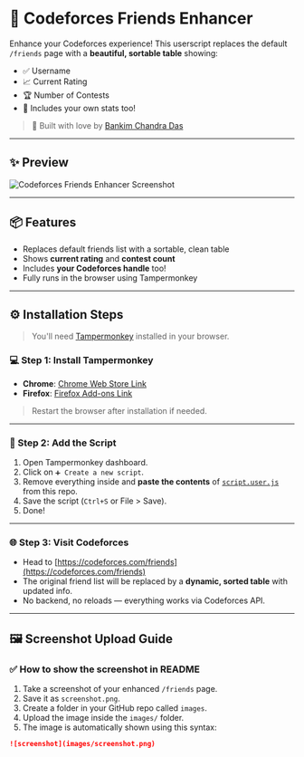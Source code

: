 # 🚀 Codeforces Friends Enhancer

Enhance your Codeforces experience! This userscript replaces the default `/friends` page with a **beautiful, sortable table** showing:

- ✅ Username  
- 📈 Current Rating  
- 🏆 Number of Contests  
- 💼 Includes your own stats too!

> 🔧 Built with love by [Bankim Chandra Das](https://github.com/Bankim2410)

---

## ✨ Preview

![Codeforces Friends Enhancer Screenshot](images/screenshot.png)

---

## 📦 Features

- Replaces default friends list with a sortable, clean table
- Shows **current rating** and **contest count**
- Includes **your Codeforces handle** too!
- Fully runs in the browser using Tampermonkey

---

## ⚙️ Installation Steps

> You'll need [Tampermonkey](https://www.tampermonkey.net/) installed in your browser.

### 💻 Step 1: Install Tampermonkey

- **Chrome**: [Chrome Web Store Link](https://chrome.google.com/webstore/detail/tampermonkey/dhdgffkkebhmkfjojejmpbldmpobfkfo)
- **Firefox**: [Firefox Add-ons Link](https://addons.mozilla.org/en-US/firefox/addon/tampermonkey/)

> Restart the browser after installation if needed.

---

### 🧠 Step 2: Add the Script

1. Open Tampermonkey dashboard.
2. Click on `➕ Create a new script`.
3. Remove everything inside and **paste the contents** of [`script.user.js`](script.user.js) from this repo.
4. Save the script (`Ctrl+S` or File > Save).
5. Done!

---

### 🌐 Step 3: Visit Codeforces

- Head to [https://codeforces.com/friends](https://codeforces.com/friends)
- The original friend list will be replaced by a **dynamic, sorted table** with updated info.
- No backend, no reloads — everything works via Codeforces API.

---

## 🖼️ Screenshot Upload Guide

### ✅ How to show the screenshot in README

1. Take a screenshot of your enhanced `/friends` page.
2. Save it as `screenshot.png`.
3. Create a folder in your GitHub repo called `images`.
4. Upload the image inside the `images/` folder.
5. The image is automatically shown using this syntax:

```md
![screenshot](images/screenshot.png)
